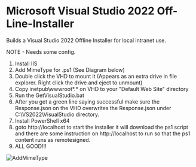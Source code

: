 # Microsoft Visual Studio 2022 Off-Line-Installer
Builds a Visual Studio 2022 Offline Installer for local intranet use.

NOTE - Needs some config.

1. Install IIS
2. Add MimeType for .ps1 (See Diagram below)
3. Double click the VHD to mount it (Appears as an extra drive in file explorer. Right click the drive and eject to unmount)
4. Copy inetpub\wwwroot\*.* on VHD to your "Default Web Site" directory
5. Run the GetVisualStudio.bat
6. After you get a green line saying successful make sure the Response.json on the VHD overwrites the Response.json under C:\VS2022\VisualStudio directory.
7. Install PowerShell x64
8. goto http://localhost to start the installer it will download the ps1 script and there are some instruction on http://localhost to run so that the ps1 content runs as remotesigned.
9. ALL GOOD!!!


![AddMimeType](https://github.com/user-attachments/assets/11af6051-4448-4359-ac01-5066eed2e023)
